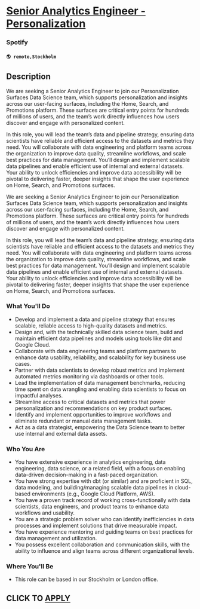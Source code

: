 # [Senior Analytics Engineer - Personalization](https://www.remotewlb.com/apply/senior-analytics-engineer-personalization)  
### Spotify  
#### `🌎 remote,Stockholm`  

## Description

We are seeking a Senior Analytics Engineer to join our Personalization Surfaces Data Science team, which supports personalization and insights across our user-facing surfaces, including the Home, Search, and Promotions platform. These surfaces are critical entry points for hundreds of millions of users, and the team’s work directly influences how users discover and engage with personalized content.

  

In this role, you will lead the team’s data and pipeline strategy, ensuring data scientists have reliable and efficient access to the datasets and metrics they need. You will collaborate with data engineering and platform teams across the organization to improve data quality, streamline workflows, and scale best practices for data management. You’ll design and implement scalable data pipelines and enable efficient use of internal and external datasets. Your ability to unlock efficiencies and improve data accessibility will be pivotal to delivering faster, deeper insights that shape the user experience on Home, Search, and Promotions surfaces.

  

We are seeking a Senior Analytics Engineer to join our Personalization Surfaces Data Science team, which supports personalization and insights across our user-facing surfaces, including the Home, Search, and Promotions platform. These surfaces are critical entry points for hundreds of millions of users, and the team’s work directly influences how users discover and engage with personalized content.

  

In this role, you will lead the team’s data and pipeline strategy, ensuring data scientists have reliable and efficient access to the datasets and metrics they need. You will collaborate with data engineering and platform teams across the organization to improve data quality, streamline workflows, and scale best practices for data management. You’ll design and implement scalable data pipelines and enable efficient use of internal and external datasets. Your ability to unlock efficiencies and improve data accessibility will be pivotal to delivering faster, deeper insights that shape the user experience on Home, Search, and Promotions surfaces.

  

### What You'll Do

* Develop and implement a data and pipeline strategy that ensures scalable, reliable access to high-quality datasets and metrics.
* Design and, with the technically skilled data science team, build and maintain efficient data pipelines and models using tools like dbt and Google Cloud.
* Collaborate with data engineering teams and platform partners to enhance data usability, reliability, and scalability for key business use cases.
* Partner with data scientists to develop robust metrics and implement automated metrics monitoring via dashboards or other tools.
* Lead the implementation of data management benchmarks, reducing time spent on data wrangling and enabling data scientists to focus on impactful analyses.
* Streamline access to critical datasets and metrics that power personalization and recommendations on key product surfaces.
* Identify and implement opportunities to improve workflows and eliminate redundant or manual data management tasks.
* Act as a data strategist, empowering the Data Science team to better use internal and external data assets.

  

### Who You Are

* You have extensive experience in analytics engineering, data engineering, data science, or a related field, with a focus on enabling data-driven decision-making in a fast-paced organization.
* You have strong expertise with dbt (or similar) and are proficient in SQL, data modeling, and building/managing scalable data pipelines in cloud-based environments (e.g., Google Cloud Platform, AWS).
* You have a proven track record of working cross-functionally with data scientists, data engineers, and product teams to enhance data workflows and usability.
* You are a strategic problem solver who can identify inefficiencies in data processes and implement solutions that drive measurable impact.
* You have experience mentoring and guiding teams on best practices for data management and utilization.
* You possess excellent collaboration and communication skills, with the ability to influence and align teams across different organizational levels.

  

### Where You'll Be

* This role can be based in our Stockholm or London office.

  

  
## CLICK TO [APPLY](https://www.remotewlb.com/apply/senior-analytics-engineer-personalization)

